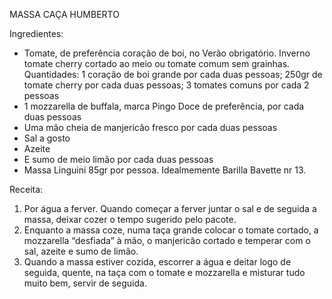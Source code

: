MASSA CAÇA HUMBERTO

Ingredientes:
- Tomate, de preferência coração de boi, no Verão obrigatório. Inverno tomate cherry cortado ao meio ou
tomate comum sem grainhas. Quantidades: 1 coração de boi grande por cada duas pessoas; 250gr de tomate cherry por cada duas pessoas; 3 tomates comuns por cada 2 pessoas
- 1 mozzarella de buffala, marca Pingo Doce de preferência, por cada duas pessoas
- Uma mão cheia de manjericão fresco por cada duas pessoas
- Sal a gosto
- Azeite
- E sumo de meio limão por cada duas pessoas
- Massa Linguini 85gr por pessoa. Idealmemente Barilla Bavette nr 13.

Receita:
1. Por água a ferver. Quando começar a ferver juntar o sal e de seguida a massa, deixar cozer o tempo sugerido
pelo pacote.
2. Enquanto a massa coze, numa taça grande colocar o tomate cortado, a mozzarella “desfiada” à mão, o
manjericão cortado e temperar com o sal, azeite e sumo de limão.
3. Quando a massa estiver cozida, escorrer a água e deitar logo de seguida, quente, na taça com o tomate e
mozzarella e misturar tudo muito bem, servir de seguida.
